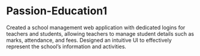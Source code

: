 # Passion-Education1
Created a school management web application with dedicated logins for teachers and students, allowing teachers to manage student details such as marks, attendance, and fees. Designed an intuitive UI to effectively represent the school’s information and activities.
